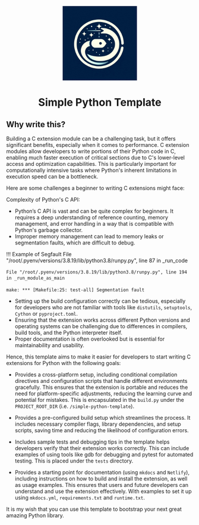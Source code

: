 <div align="center">
  <img src="./assets/simple-python-template-logo.jpeg" width="200">
</div>

<div align="center"><h1>Simple Python Template</h1></div>

## Why write this?

Building a C extension module can be a challenging task, but it offers significant benefits, especially when it comes to performance. C extension modules allow developers to write portions of their Python code in C, enabling much faster execution of critical sections due to C's lower-level access and optimization capabilities. This is particularly important for computationally intensive tasks where Python's inherent limitations in execution speed can be a bottleneck.

Here are some challenges a beginner to writing C extensions might face:

Complexity of Python's C API:

- Python’s C API is vast and can be quite complex for beginners. It requires a deep understanding of reference counting, memory management, and error handling in a way that is compatible with Python's garbage collector.
- Improper memory management can lead to memory leaks or segmentation faults, which are difficult to debug.

!!! Example of Segfault
    File "/root/.pyenv/versions/3.8.19/lib/python3.8/runpy.py", line 87 in _run_code

    File "/root/.pyenv/versions/3.8.19/lib/python3.8/runpy.py", line 194 in _run_module_as_main

    make: *** [Makefile:25: test-all] Segmentation fault

- Setting up the build configuration correctly can be tedious, especially for developers who are not familiar with tools like `distutils`, `setuptools`, `Cython` or `pyproject.toml`.
- Ensuring that the extension works across different Python versions and operating systems can be challenging due to differences in compilers, build tools, and the Python interpreter itself.
- Proper documentation is often overlooked but is essential for maintainability and usability.

Hence, this template aims to make it easier for developers to start writing C extensions for Python with the following goals:

- Provides a cross-platform setup, including conditional compilation directives and configuration scripts that handle different environments gracefully. This ensures that the extension is portable and reduces the need for platform-specific adjustments, reducing the learning curve and potential for mistakes. This is encapsulated in the `build.py` under the `PROJECT_ROOT_DIR` (i.e. `/simple-python-template`).

- Provides a pre-configured build setup which streamlines the process. It includes necessary compiler flags, library dependencies, and setup scripts, saving time and reducing the likelihood of configuration errors.

- Includes sample tests and debugging tips in the template helps developers verify that their extension works correctly. This can include examples of using tools like gdb for debugging and pytest for automated testing. This is placed under the `tests` directory.

- Provides a starting point for documentation (using `mkdocs` and `Netlify`), including instructions on how to build and install the extension, as well as usage examples. This ensures that users and future developers can understand and use the extension effectively. With examples to set it up using `mkdocs.yml`, `requirements.txt` and `runtime.txt`.

It is my wish that you can use this template to bootstrap your next great amazing Python library.

